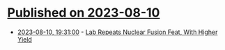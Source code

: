 # [Published on 2023-08-10](index.md)

* [2023-08-10, 19:31:00](https://soylentnews.org/article.pl?sid=23/08/09/2246236&from=rss) - [Lab Repeats Nuclear Fusion Feat, With Higher Yield](https://soylentnews.org/article.pl?sid=23/08/09/2246236&from=rss)
